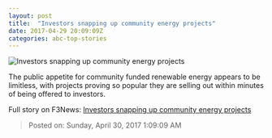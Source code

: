 ```yaml
---
layout: post
title:  "Investors snapping up community energy projects"
date: 2017-04-29 20:09:09Z
categories: abc-top-stories
---
```


![Investors snapping up community energy projects](http://www.abc.net.au/news/image/8477002-1x1-700x700.jpg)

The public appetite for community funded renewable energy appears to be limitless, with projects proving so popular they are selling out within minutes of being offered to investors.


Full story on F3News: [Investors snapping up community energy projects](http://www.f3nws.com/n/gTjY2H)

> Posted on: Sunday, April 30, 2017 1:09:09 AM
